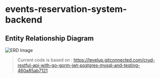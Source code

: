 # events-reservation-system-backend

## Entity Relationship Diagram
![ERD Image](https://app.lucidchart.com/publicSegments/view/25dcfd3b-d0e7-4fb4-9352-6396d6f5310e/image.png)

> Current code is based on : https://levelup.gitconnected.com/crud-restful-api-with-go-gorm-jwt-postgres-mysql-and-testing-460a85ab7121